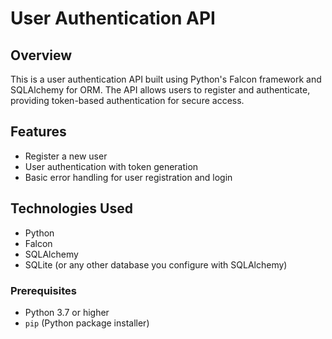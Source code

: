 # User Authentication API

## Overview
This is a user authentication API built using Python's Falcon framework and SQLAlchemy for ORM. The API allows users to register and authenticate, providing token-based authentication for secure access.

## Features
- Register a new user
- User authentication with token generation
- Basic error handling for user registration and login

## Technologies Used
- Python
- Falcon
- SQLAlchemy
- SQLite (or any other database you configure with SQLAlchemy)

### Prerequisites
- Python 3.7 or higher
- `pip` (Python package installer)

